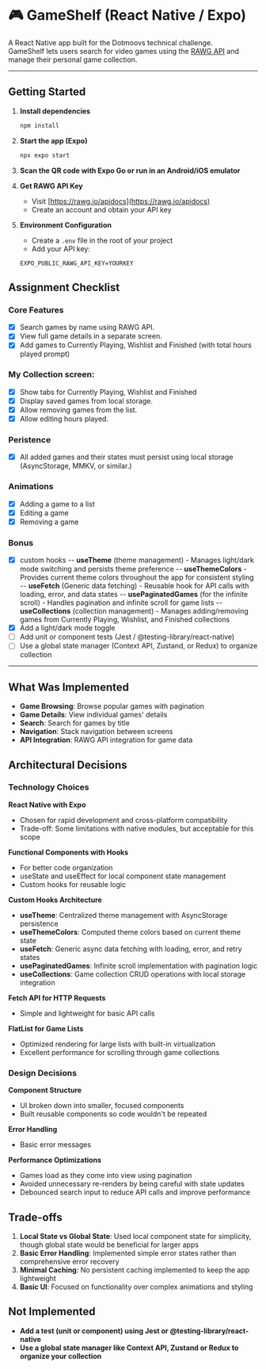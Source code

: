 # 🎮 GameShelf (React Native / Expo)

A React Native app built for the Dotmoovs technical challenge.  
GameShelf lets users search for video games using the [RAWG API](https://rawg.io/apidocs) and manage their personal game collection.

---

## Getting Started

1. **Install dependencies**

   ```bash
   npm install

   ```

2. **Start the app (Expo)**

   ```bash
   npx expo start
   ```

3. **Scan the QR code with Expo Go or run in an Android/iOS emulator**

4. **Get RAWG API Key**

   - Visit [https://rawg.io/apidocs](https://rawg.io/apidocs)
   - Create an account and obtain your API key

5. **Environment Configuration**
   - Create a `.env` file in the root of your project
   - Add your API key:
   ```
   EXPO_PUBLIC_RAWG_API_KEY=YOURKEY
   ```

## Assignment Checklist

### Core Features

- [x] Search games by name using RAWG API.
- [x] View full game details in a separate screen.
- [x] Add games to Currently Playing, Wishlist and Finished (with total hours played prompt)

### My Collection screen:

- [x] Show tabs for Currently Playing, Wishlist and Finished
- [x] Display saved games from local storage.
- [x] Allow removing games from the list.
- [x] Allow editing hours played.

### Peristence

- [x] All added games and their states must persist using local storage (AsyncStorage, MMKV, or similar.)

### Animations

- [x] Adding a game to a list
- [x] Editing a game
- [x] Removing a game

### Bonus

- [x] custom hooks
      -- **useTheme** (theme management) - Manages light/dark mode switching and persists theme preference
      -- **useThemeColors** - Provides current theme colors throughout the app for consistent styling
      -- **useFetch** (Generic data fetching) - Reusable hook for API calls with loading, error, and data states
      -- **usePaginatedGames** (for the infinite scroll) - Handles pagination and infinite scroll for game lists
      -- **useCollections** (collection management) - Manages adding/removing games from Currently Playing, Wishlist, and Finished collections
- [x] Add a light/dark mode toggle
- [ ] Add unit or component tests (Jest / @testing-library/react-native)
- [ ] Use a global state manager (Context API, Zustand, or Redux) to organize collection

---

## What Was Implemented

- **Game Browsing**: Browse popular games with pagination
- **Game Details**: View individual games' details
- **Search**: Search for games by title
- **Navigation**: Stack navigation between screens
- **API Integration**: RAWG API integration for game data

## Architectural Decisions

### Technology Choices

**React Native with Expo**

- Chosen for rapid development and cross-platform compatibility
- Trade-off: Some limitations with native modules, but acceptable for this scope

**Functional Components with Hooks**

- For better code organization
- useState and useEffect for local component state management
- Custom hooks for reusable logic

**Custom Hooks Architecture**

- **useTheme**: Centralized theme management with AsyncStorage persistence
- **useThemeColors**: Computed theme colors based on current theme state
- **useFetch**: Generic async data fetching with loading, error, and retry states
- **usePaginatedGames**: Infinite scroll implementation with pagination logic
- **useCollections**: Game collection CRUD operations with local storage integration

**Fetch API for HTTP Requests**

- Simple and lightweight for basic API calls

**FlatList for Game Lists**

- Optimized rendering for large lists with built-in virtualization
- Excellent performance for scrolling through game collections

### Design Decisions

**Component Structure**

- UI broken down into smaller, focused components
- Built reusable components so code wouldn't be repeated

**Error Handling**

- Basic error messages

**Performance Optimizations**

- Games load as they come into view using pagination
- Avoided unnecessary re-renders by being careful with state updates
- Debounced search input to reduce API calls and improve performance

## Trade-offs

1. **Local State vs Global State**: Used local component state for simplicity, though global state would be beneficial for larger apps
2. **Basic Error Handling**: Implemented simple error states rather than comprehensive error recovery
3. **Minimal Caching**: No persistent caching implemented to keep the app lightweight
4. **Basic UI**: Focused on functionality over complex animations and styling

## Not Implemented

- **Add a test (unit or component) using Jest or @testing-library/react-native**
- **Use a global state manager like Context API, Zustand or Redux to organize your collection**

